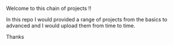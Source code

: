 Welcome to this chain of projects !!

In this repo I would provided a range of projects from the basics to advanced and I would upload them from time to time.

Thanks 